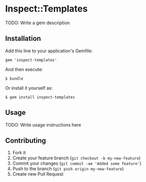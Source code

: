 # Inspect::Templates

TODO: Write a gem description

## Installation

Add this line to your application's Gemfile:

    gem 'inspect-templates'

And then execute:

    $ bundle

Or install it yourself as:

    $ gem install inspect-templates

## Usage

TODO: Write usage instructions here

## Contributing

1. Fork it
2. Create your feature branch (`git checkout -b my-new-feature`)
3. Commit your changes (`git commit -am 'Added some feature'`)
4. Push to the branch (`git push origin my-new-feature`)
5. Create new Pull Request
